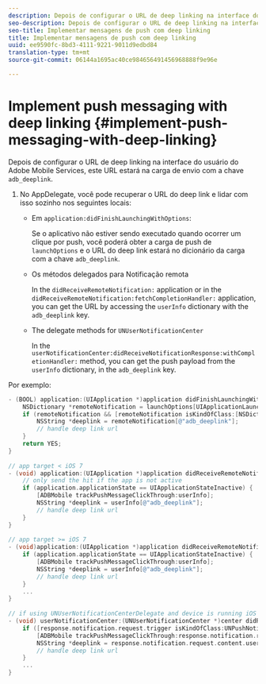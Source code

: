 ```yaml
---
description: Depois de configurar o URL de deep linking na interface do usuário do Adobe Mobile Services, este URL estará na carga de envio com a chave adb_deeplink.
seo-description: Depois de configurar o URL de deep linking na interface do usuário do Adobe Mobile Services, este URL estará na carga de envio com a chave adb_deeplink.
seo-title: Implementar mensagens de push com deep linking
title: Implementar mensagens de push com deep linking
uuid: ee9590fc-8bd3-4111-9221-9011d9edbd84
translation-type: tm+mt
source-git-commit: 06144a1695ac40ce984656491456968888f9e96e

---
```



# Implement push messaging with deep linking {#implement-push-messaging-with-deep-linking}

Depois de configurar o URL de deep linking na interface do usuário do Adobe Mobile Services, este URL estará na carga de envio com a chave `adb_deeplink`.

1. No AppDelegate, você pode recuperar o URL do deep link e lidar com isso sozinho nos seguintes locais:

   * Em `application:didFinishLaunchingWithOptions`:

      Se o aplicativo não estiver sendo executado quando ocorrer um clique por push, você poderá obter a carga de push de `launchOptions` e o URL do deep link estará no dicionário da carga com a chave `adb_deeplink`.

   * Os métodos delegados para Notificação remota

      In the `didReceiveRemoteNotification:` application or in the `didReceiveRemoteNotification:fetchCompletionHandler:` application, you can get the URL by accessing the `userInfo` dictionary with the `adb_deeplink` key.

   * The delegate methods for `UNUserNotificationCenter`

      In the `userNotificationCenter:didReceiveNotificationResponse:withCompletionHandler:` method, you can get the push payload from the `userInfo` dictionary, in the `adb_deeplink` key.

Por exemplo:

```objective-c
- (BOOL) application:(UIApplication *)application didFinishLaunchingWithOptions:(NSDictionary *)launchOptions {
    NSDictionary *remoteNotification = launchOptions[UIApplicationLaunchOptionsRemoteNotificationKey]; 
    if (remoteNotification && [remoteNotification isKindOfClass:[NSDictionary class]]) { 
        NSString *deeplink = remoteNotification[@"adb_deeplink"]; 
        // handle deep link url 
    }
    return YES; 
} 
  
// app target < iOS 7 
- (void) application:(UIApplication *)application didReceiveRemoteNotification:(NSDictionary *)userInfo { 
    // only send the hit if the app is not active 
    if (application.applicationState == UIApplicationStateInactive) { 
        [ADBMobile trackPushMessageClickThrough:userInfo]; 
        NSString *deeplink = userInfo[@"adb_deeplink"]; 
        // handle deep link url 
    } 
} 
  
// app target >= iOS 7 
- (void)application:(UIApplication *)application didReceiveRemoteNotification:(NSDictionary *)userInfo fetchCompletionHandler:(void (^)(UIBackgroundFetchResult))completionHandler { 
    if (application.applicationState == UIApplicationStateInactive) { 
        [ADBMobile trackPushMessageClickThrough:userInfo]; 
        NSString *deeplink = userInfo[@"adb_deeplink"]; 
        // handle deep link url 
    } 
    ... 
} 
 
// if using UNUserNotificationCenterDelegate and device is running iOS 10 or newer 
- (void) userNotificationCenter:(UNUserNotificationCenter *)center didReceiveNotificationResponse:(UNNotificationResponse *)response withCompletionHandler:(void (^)(void))completionHandler { 
    if ([response.notification.request.trigger isKindOfClass:UNPushNotificationTrigger.class]) { 
        [ADBMobile trackPushMessageClickThrough:response.notification.request.content.userInfo]; 
        NSString *deeplink = response.notification.request.content.userInfo[@"adb_deeplink"]; 
        // handle deep link url  
    } 
    ... 
}
```

